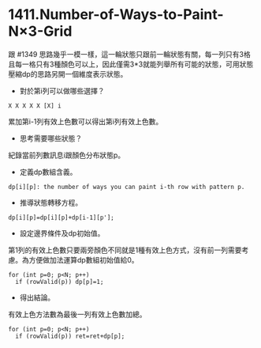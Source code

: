 # 1411.Number-of-Ways-to-Paint-N×3-Grid

跟 #1349 思路幾乎一模一樣，這一輪狀態只跟前一輪狀態有關，每一列只有3格且每一格只有3種顏色可以上，因此僅需3*3就能列舉所有可能的狀態，可用狀態壓縮dp的思路另開一個維度表示狀態。

- 對於第i列可以做哪些選擇？

```
X X X X X [X] i
```

累加第i-1列有效上色數可以得出第i列有效上色數。

- 思考需要哪些狀態？

紀錄當前列數訊息i跟顏色分布狀態p。

- 定義dp數組含義。

```
dp[i][p]: the number of ways you can paint i-th row with pattern p.
```

- 推導狀態轉移方程。

```
dp[i][p]=dp[i][p]+dp[i-1][p'];
```

- 設定邊界條件及dp初始值。

第1列的有效上色數只要兩旁顏色不同就是1種有效上色方式，沒有前一列需要考慮。為方便做加法運算dp數組初始值給0。

```
for (int p=0; p<N; p++)
  if (rowValid(p)) dp[p]=1;
```

- 得出結論。

有效上色方法數為最後一列有效上色數加總。

```
for (int p=0; p<N; p++)
  if (rowValid(p)) ret=ret+dp[p];
```
